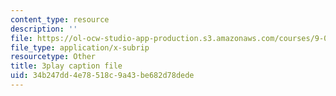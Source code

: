 ```yaml
---
content_type: resource
description: ''
file: https://ol-ocw-studio-app-production.s3.amazonaws.com/courses/9-00sc-introduction-to-psychology-fall-2011/34b247dd4e78518c9a43be682d78dede_Qw4SkvZ03cc.vtt
file_type: application/x-subrip
resourcetype: Other
title: 3play caption file
uid: 34b247dd-4e78-518c-9a43-be682d78dede
---
```

